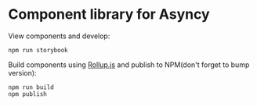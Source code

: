# Component library for Asyncy

View components and develop:
```
npm run storybook
```

Build components using [Rollup.js](https://rollupjs.org/guide/en) and publish to NPM(don't forget to bump version):
```
npm run build
npm publish
```
